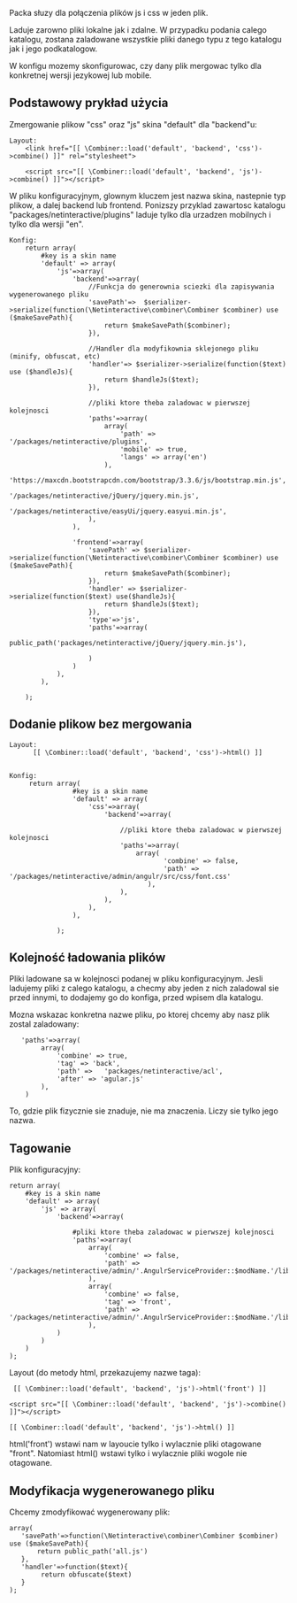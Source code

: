 Packa słuzy dla połączenia plików js i css w jeden plik.

Laduje zarowno pliki lokalne jak i zdalne.
W przypadku podania calego katalogu, zostana zaladowane wszystkie pliki danego typu z tego katalogu jak i jego podkatalogow.

W konfigu mozemy skonfigurowac, czy dany plik mergowac tylko dla konkretnej wersji jezykowej lub mobile.

## Podstawowy prykład użycia

Zmergowanie plikow "css" oraz "js" skina "default" dla "backend"u:

    Layout:
        <link href="[[ \Combiner::load('default', 'backend', 'css')->combine() ]]" rel="stylesheet">
        
        <script src="[[ \Combiner::load('default', 'backend', 'js')->combine() ]]"></script>


W pliku konfiguracyjnym, glownym kluczem jest nazwa skina, nastepnie typ plikow, a dalej backend lub frontend.
Ponizszy przyklad zawartosc katalogu "packages/netinteractive/plugins" laduje tylko dla urzadzen mobilnych i tylko dla wersji "en".

    Konfig:
        return array(
            #key is a skin name
            'default' => array(
                'js'=>array(
                    'backend'=>array(
                        //Funkcja do generownia sciezki dla zapisywania wygenerowanego pliku
                        'savePath'=>  $serializer->serialize(function(\Netinteractive\combiner\Combiner $combiner) use ($makeSavePath){
                            return $makeSavePath($combiner);
                        }),
        
                        //Handler dla modyfikownia sklejonego pliku (minify, obfuscat, etc)
                        'handler'=> $serializer->serialize(function($text) use ($handleJs){
                            return $handleJs($text);
                        }),
        
                        //pliki ktore theba zaladowac w pierwszej kolejnosci
                        'paths'=>array(
                            array(
                                'path' => '/packages/netinteractive/plugins',
                                'mobile' => true,
                                'langs' => array('en')
                            ),
                            'https://maxcdn.bootstrapcdn.com/bootstrap/3.3.6/js/bootstrap.min.js',
                            '/packages/netinteractive/jQuery/jquery.min.js',
                            '/packages/netinteractive/easyUi/jquery.easyui.min.js',
                        ),
                    ),
        
                    'frontend'=>array(
                        'savePath' => $serializer->serialize(function(\Netinteractive\combiner\Combiner $combiner) use ($makeSavePath){
                            return $makeSavePath($combiner);
                        }),
                        'handler' => $serializer->serialize(function($text) use($handleJs){
                            return $handleJs($text);
                        }),
                        'type'=>'js',
                        'paths'=>array(
                            public_path('packages/netinteractive/jQuery/jquery.min.js'),
        
                        )
                    )
                ),
            ),
        
        );
        

## Dodanie plikow bez mergowania

    Layout:
          [[ \Combiner::load('default', 'backend', 'css')->html() ]]
            

    Konfig:
         return array(
                    #key is a skin name
                    'default' => array(
                        'css'=>array(
                            'backend'=>array(
                               
                                //pliki ktore theba zaladowac w pierwszej kolejnosci
                                'paths'=>array(
                                    array(
                                           'combine' => false,
                                           'path' =>  '/packages/netinteractive/admin/angulr/src/css/font.css'
                                       ),
                                ),
                            ),
                        ),
                    ),
                
                );
        


## Kolejność ładowania plików
Pliki ladowane sa w kolejnosci podanej w pliku konfiguracyjnym.
Jesli ladujemy pliki z calego katalogu, a checmy aby jeden z nich zaladowal sie przed innymi, to dodajemy go
do konfiga, przed wpisem dla katalogu.

Mozna wskazac konkretna nazwe pliku, po ktorej chcemy aby nasz plik zostal zaladowany:

       'paths'=>array(
            array(
                'combine' => true,
                'tag' => 'back',
                'path' =>   'packages/netinteractive/acl',
                'after' => 'agular.js'
            ),
        )
        
To, gdzie plik fizycznie sie znaduje, nie ma znaczenia. Liczy sie tylko jego nazwa.

## Tagowanie

Plik konfiguracyjny:

    return array(
        #key is a skin name
        'default' => array(
            'js' => array(
                'backend'=>array(
    
                    #pliki ktore theba zaladowac w pierwszej kolejnosci
                    'paths'=>array(
                        array(
                            'combine' => false,
                            'path' =>   '/packages/netinteractive/admin/'.AngulrServiceProvider::$modName.'/libs/jquery/bootstrap/dist/js/bootstrap.js',
                        ),
                        array(
                            'combine' => false,
                            'tag' => 'front',
                            'path' =>   '/packages/netinteractive/admin/'.AngulrServiceProvider::$modName.'/libs/angular/angular/angular.js',
                        ),
                )
            )
        )
    );
    
Layout (do metody html, przekazujemy nazwe taga):

     [[ \Combiner::load('default', 'backend', 'js')->html('front') ]]
    
    <script src="[[ \Combiner::load('default', 'backend', 'js')->combine() ]]"></script>

    [[ \Combiner::load('default', 'backend', 'js')->html() ]]
    

html('front') wstawi nam w layoucie tylko i wylacznie pliki otagowane "front".
Natomiast html() wstawi tylko i wylacznie pliki wogole nie otagowane.


## Modyfikacja wygenerowanego pliku
Chcemy zmodyfikować wygenerowany plik:

    array(
       'savePath'=>function(\Netinteractive\combiner\Combiner $combiner) use ($makeSavePath){
           return public_path('all.js')
       },
       'handler'=>function($text){
            return obfuscate($text)
       }
    );
